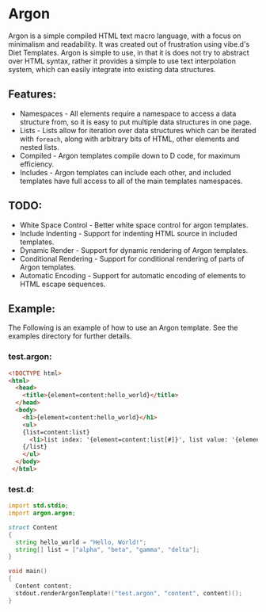 # Argon
Argon is a simple compiled HTML text macro language, with a focus on minimalism and readability. It was created out of frustration using vibe.d's Diet Templates.
Argon is simple to use, in that it is does not try to abstract over HTML syntax, rather it provides a simple to use text interpolation system, which can easily integrate into existing data structures.

## Features:
* Namespaces - All elements require a namespace to access a data structure from, so it is easy to put multiple data structures in one page.
* Lists - Lists allow for iteration over data structures which can be iterated with `foreach`, along with arbitrary bits of HTML, other elements and nested lists.
* Compiled - Argon templates compile down to D code, for maximum efficiency.
* Includes - Argon templates can include each other, and included templates have full access to all of the main templates namespaces.

## TODO:
* White Space Control - Better white space control for argon templates.
* Include Indenting - Support for indenting HTML source in included templates.
* Dynamic Render - Support for dynamic rendering of Argon templates.
* Conditional Rendering - Support for conditional rendering of parts of Argon templates.
* Automatic Encoding - Support for automatic encoding of elements to HTML escape sequences.

## Example:
The Following is an example of how to use an Argon template. See the examples directory for further details.

### test.argon:
```html
<!DOCTYPE html>
<html>
  <head>
    <title>{element=content:hello_world}</title>
  </head>
  <body>
    <h1>{element=content:hello_world}</h1>
    <ul>
    {list=content:list}
      <li>list index: '{element=content:list[#]}', list value: '{element=content:list[$]}'</li>
    {/list}
    </ul>
  </body>
 </html>
 ```

### test.d:
```d
import std.stdio;
import argon.argon;

struct Content
{
  string hello_world = "Hello, World!";
  string[] list = ["alpha", "beta", "gamma", "delta"];
}

void main()
{
  Content content;
  stdout.renderArgonTemplate!("test.argon", "content", content)();
}
```